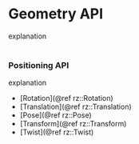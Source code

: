 # Geometry API
explanation
<br>
<br>

### Positioning API
explanation
- [Rotation](@ref rz::Rotation)
- [Translation](@ref rz::Translation)
- [Pose](@ref rz::Pose)
- [Transform](@ref rz::Transform)
- [Twist](@ref rz::Twist)
